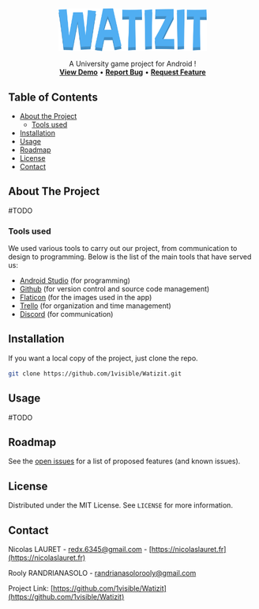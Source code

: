 <br />
<p align="center">
  <img src="app/src/main/res/drawable-v24/title.png" width=300></img>

  <p align="center">
    A University game project for Android !
    <br />
  <a href="https://github.com/1visible/Watizit"><strong>View Demo</strong></a>
    •
    <a href="https://github.com/1visible/Watizit/issues"><strong>Report Bug</strong></a>
    •
    <a href="https://github.com/1visible/Watizit/issues"><strong>Request Feature</strong></a>
  </p>
</p>



<!-- TABLE OF CONTENTS -->
## Table of Contents

* [About the Project](#about-the-project)
  * [Tools used](#tools-used)
* [Installation](#installation)
* [Usage](#usage)
* [Roadmap](#roadmap)
* [License](#license)
* [Contact](#contact)



<!-- ABOUT THE PROJECT -->
## About The Project

#TODO

### Tools used
We used various tools to carry out our project, from communication to design to programming. Below is the list of the main tools that have served us:
* [Android Studio](https://developer.android.com/studio) (for programming)
* [Github](https://github.com) (for version control and source code management)
* [Flaticon](https://www.flaticon.com) (for the images used in the app)
* [Trello](https://trello.com) (for organization and time management)
* [Discord](https://discordapp.com) (for communication)



<!-- INSTALLATION -->
## Installation

If you want a local copy of the project, just clone the repo.
```sh
git clone https://github.com/1visible/Watizit.git
```



<!-- USAGE EXAMPLES -->
## Usage

#TODO



<!-- ROADMAP -->
## Roadmap

See the [open issues](https://github.com/1visible/Watizit/issues) for a list of proposed features (and known issues).



<!-- LICENSE -->
## License

Distributed under the MIT License. See `LICENSE` for more information.



<!-- CONTACT -->
## Contact

Nicolas LAURET - redx.6345@gmail.com - [https://nicolaslauret.fr](https://nicolaslauret.fr)

Rooly RANDRIANASOLO - randrianasolorooly@gmail.com

Project Link: [https://github.com/1visible/Watizit](https://github.com/1visible/Watizit)
